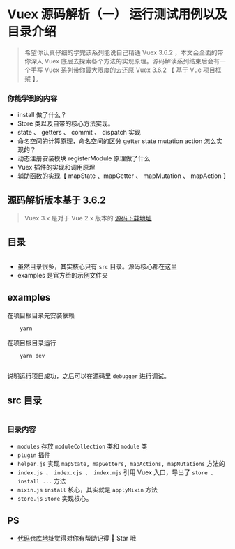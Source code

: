 # Vuex 源码解析（一） 运行测试用例以及目录介绍

> 希望你认真仔细的学完该系列能说自己精通 Vuex 3.6.2 ，本文会全面的带你深入 Vuex 底层去探索各个方法的实现原理。源码解读系列结束后会有一个手写 Vuex 系列带你最大限度的去还原 Vuex 3.6.2 【 基于 Vue 项目框架 】。

### 你能学到的内容
- install 做了什么？
- Store 类以及自带的核心方法实现。
- state 、 getters 、 commit 、 dispatch 实现
- 命名空间的计算原理，命名空间的区分 getter state mutation action 怎么实现的？
- 动态注册安装模块 registerModule 原理做了什么
- Vuex 插件的实现和调用原理
- 辅助函数的实现【 mapState 、mapGetter 、 mapMutation 、 mapAction 】
## 源码解析版本基于 3.6.2
> Vuex 3.x 是对于 Vue 2.x 版本的
[源码下载地址](https://github.com/vuejs/vuex/releases)

## 目录
<img :src="$withBase('/assets/img/blog/vuexCodeAnalysis/1.png')" style="width:200px">

- 虽然目录很多，其实核心只有 `src` 目录。源码核心都在这里
- examples 是官方给的示例文件夹

## examples
在项目根目录先安装依赖
```bash
    yarn
```

在项目根目录运行
```bash
    yarn dev
```

<img :src="$withBase('/assets/img/blog/vuexCodeAnalysis/2.png')" style="width:200px">

说明运行项目成功，之后可以在源码里 `debugger` 进行调试。
## src 目录
<img :src="$withBase('/assets/img/blog/vuexCodeAnalysis/3.png')" style="width:200px">

### 目录内容
- `modules` 存放 `moduleCollection` 类和 `module` 类
- `plugin` 插件
- `helper.js` 实现 `mapState, mapGetters, mapActions, mapMutations` 方法的
- `index.js 、 index.cjs 、 index.mjs` 引用 Vuex 入口，导出了 `store 、install ...` 方法
- `mixin.js` `install` 核心，其实就是 `applyMixin` 方法
- `store.js` `Store` 实现核心。

## PS
- [代码仓库地址](https://gitee.com/lldlz/vuex-source-analyse.git)觉得对你有帮助记得 🌟 Star 哦